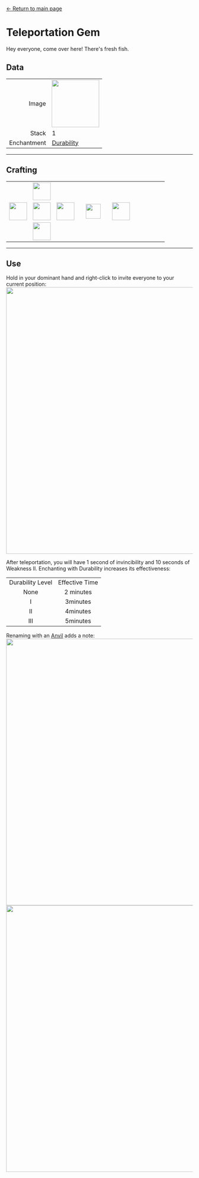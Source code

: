 [← Return to main page](../)
# Teleportation Gem
Hey everyone, come over here! There's fresh fish.

## Data
<table>
    <tr><td align="end">Image</td><td><img src="https://i.imgur.com/4zxLVnc.png" width="128"/></td></tr>
    <tr><td align="end">Stack</td><td>1</td></tr>
    <tr><td align="end">Enchantment</td><td><a href="https://minecraft.fandom.com/wiki/Durability">Durability</a></td></tr>
</table>

---

## Crafting
<table>
    <tr><td></td><td><img src="https://i.imgur.com/AarduJQ.png" width="48"/></td><td></td><td colspan="3"></td></tr>
    <tr><td><img src="https://i.imgur.com/AarduJQ.png" width="48"/></td><td><img src="https://i.imgur.com/OUdfDD0.png" width="48"/></td><td><img src="https://i.imgur.com/AarduJQ.png" width="48"/></td><td width="70" align="center"><img src="https://i.imgur.com/VE0KqIE.png" width="40"/></td><td><img src="https://i.imgur.com/4zxLVnc.png" width="48"/></td><td width="70"></td></tr>
    <tr><td></td><td><img src="https://i.imgur.com/AarduJQ.png" width="48"/></td><td></td><td colspan="3"></td></tr>
</table>

---

## Use
Hold in your dominant hand and right-click to invite everyone to your current position:  
<img src="https://i.imgur.com/YmqMhfd.png" width="720"/><br>

After teleportation, you will have 1 second of invincibility and 10 seconds of Weakness II.
Enchanting with Durability increases its effectiveness:  

<table>
    <tr><td align="center">Durability Level</td><td align="center">Effective Time</td></tr>
    <tr><td align="center">None</td><td align="center">2 minutes</td></tr>
    <tr><td align="center">I</td><td align="center">3minutes</td></tr>
    <tr><td align="center">II</td><td align="center">4minutes</td></tr>
    <tr><td align="center">III</td><td align="center">5minutes</td></tr>
</table>

Renaming with an [Anvil](https://minecraft.fandom.com/wiki/Anvil) adds a note:
<img src="https://i.imgur.com/AaLEzgA.png" width="720"/>  
<img src="https://i.imgur.com/aGnQraf.png" width="720"/>
